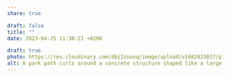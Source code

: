 ```yaml
---
share: true

draft: false
title: ""
date: 2023-04-25 11:30:21 +0200

draft: true
photo: https://res.cloudinary.com/dbi2zounq/image/upload/v1682415017/pijoz99fz1nmmfwmx5dc.jpg
alt: A park path curls around a concrete structure shaped like a large hockey puck. It says 'u, nu!'
---
```

